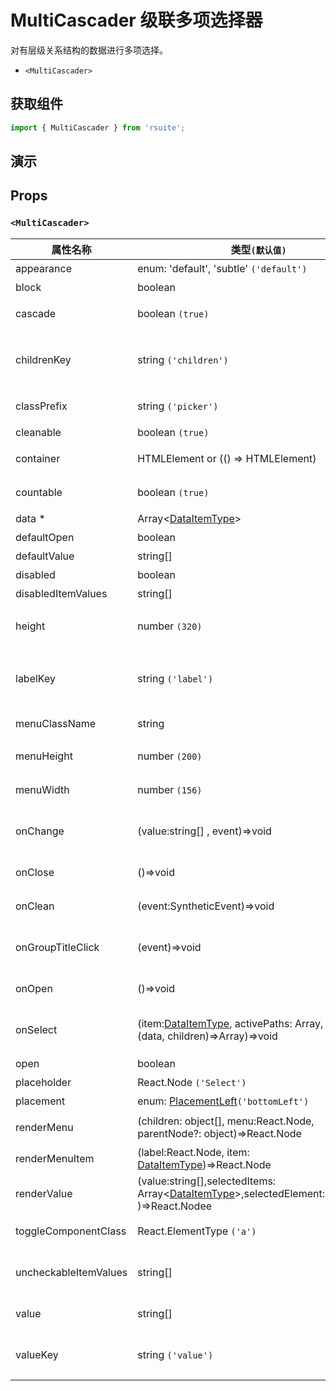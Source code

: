 # MultiCascader 级联多项选择器

对有层级关系结构的数据进行多项选择。

- `<MultiCascader>`

## 获取组件

```js
import { MultiCascader } from 'rsuite';
```

## 演示

<!--{demo}-->

## Props

### `<MultiCascader>`

| 属性名称              | 类型`(默认值)`                                                                                               | 描述                                 |
| --------------------- | ------------------------------------------------------------------------------------------------------------ | ------------------------------------ |
| appearance            | enum: 'default', 'subtle' `('default')`                                                                      | 设置外观                             |
| block                 | boolean                                                                                                      | 堵塞整行                             |
| cascade               | boolean `(true)`                                                                                             | 是否级联选择                         |
| childrenKey           | string `('children')`                                                                                        | 设置选项子节点在 `data` 中的 `key`   |
| classPrefix           | string `('picker')`                                                                                          | 组件 CSS 类的前缀                    |
| cleanable             | boolean `(true)`                                                                                             | 可以清除                             |
| container             | HTMLElement or (() => HTMLElement)                                                                           | 设置渲染的容器                       |
| countable             | boolean `(true)`                                                                                             | 可以计数已选项                       |
| data \*               | Array&lt;[DataItemType](#types)&gt;                                                                          | 组件数据                             |
| defaultOpen           | boolean                                                                                                      | 默认打开                             |
| defaultValue          | string[]                                                                                                     | 设置默认值                           |
| disabled              | boolean                                                                                                      | 禁用组件                             |
| disabledItemValues    | string[]                                                                                                     | 禁用选项                             |
| height                | number `(320)`                                                                                               | 设置 Dropdown 的高度                 |
| labelKey              | string `('label')`                                                                                           | 设置选项显示内容在 `data` 中的 `key` |
| menuClassName         | string                                                                                                       | 选项菜单的 className                 |
| menuHeight            | number `(200)`                                                                                               | 设置菜单的高度                       |
| menuWidth             | number `(156)`                                                                                               | 设置菜单的宽度                       |
| onChange              | (value:string[] , event)=>void                                                                               | `value` 发生改变时的回调函数         |
| onClose               | ()=>void                                                                                                     | 关闭回调函数                         |
| onClean               | (event:SyntheticEvent)=>void                                                                                 | 值清理时触发回调                     |
| onGroupTitleClick     | (event)=>void                                                                                                | 点击分组标题的回调函数               |
| onOpen                | ()=>void                                                                                                     | 打开回调函数                         |
| onSelect              | (item:[DataItemType](#types), activePaths: Array, concat:(data, children)=>Array)=>void                      | 选项被点击选择后的回调函数           |
| open                  | boolean                                                                                                      | 打开 (受控)                          |
| placeholder           | React.Node `('Select')`                                                                                      | 占位符                               |
| placement             | enum: [PlacementLeft](#types)`('bottomLeft')`                                                                | 打开位置                             |
| renderMenu            | (children: object[], menu:React.Node, parentNode?: object)=>React.Node                                       | 自定义渲染菜单列表                   |
| renderMenuItem        | (label:React.Node, item: [DataItemType](#types))=>React.Node                                                 | 自定义选项                           |
| renderValue           | (value:string[],selectedItems: Array&lt;[DataItemType](#types)&gt;,selectedElement:React.Node )=>React.Nodee | 自定义被选中的选项                   |
| toggleComponentClass  | React.ElementType `('a')`                                                                                    | 为组件自定义元素类型                 |
| uncheckableItemValues | string[]                                                                                                     | 设置不显示复选框的选项值             |
| value                 | string[]                                                                                                     | 设置值（受控）                       |
| valueKey              | string `('value')`                                                                                           | 设置选项值在 `data` 中的 `key`       |
